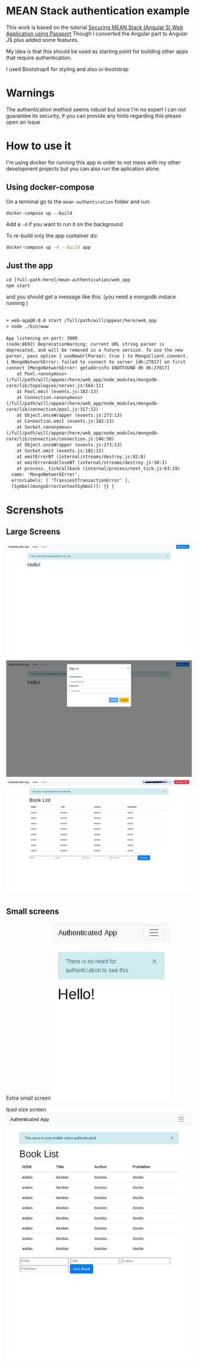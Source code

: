 # MEAN Stack authentication example

This work is based on the tutorial [Securing MEAN Stack (Angular 5) Web Application using Passport](https://www.djamware.com/post/5a878b3c80aca7059c142979/securing-mean-stack-angular-5-web-application-using-passport)
Though I converted the Angular part to Angular JS plus added some features.

My idea is that this should be used as starting point for building other apps that require authentication.

I used Bootstrap4 for styling and also ui-bootstrap 

# Warnings 

The authentication method seems robust but since I'm no expert I can not guarantee its security,
if you can provide any hints regarding this  please open an issue

# How to use it

I'm using docker for running this app in order to not mess with my other development projects but you can also run 
the aplication alone.

## Using docker-compose

On a terminal go to the `mean-authentication` folder and run:

```shell
docker-compose up --build
```

Add a `-d` if you want to run it on the background

To re-build only the app container do:

```bash
docker-compose up -d --build app
```

## Just the app

```shell
cd [full-path-here]/mean-authentication/web_app
npm start
```

and you should get a message like this. (you need a mongodb instace running )

```shell

> web-app@0.0.0 start /full/path/will/appear/here/web_app
> node ./bin/www                                                                                                                                                                                                                             
                                                                                                                                                                                                                                             
App listening on port: 3000                                                                                                                                                                                                                  
(node:8692) DeprecationWarning: current URL string parser is deprecated, and will be removed in a future version. To use the new parser, pass option { useNewUrlParser: true } to MongoClient.connect.                                       
{ MongoNetworkError: failed to connect to server [db:27017] on first connect [MongoNetworkError: getaddrinfo ENOTFOUND db db:27017]                                                                                                          
    at Pool.<anonymous> (/full/path/will/appear/here/web_app/node_modules/mongodb-core/lib/topologies/server.js:564:11)                                                                                                 
    at Pool.emit (events.js:182:13)                                                                                                                                                                                                          
    at Connection.<anonymous> (/full/path/will/appear/here/web_app/node_modules/mongodb-core/lib/connection/pool.js:317:12)                                                                                             
    at Object.onceWrapper (events.js:273:13)                                                                                                                                                                                                 
    at Connection.emit (events.js:182:13)                                                                                                                                                                                                    
    at Socket.<anonymous> (/full/path/will/appear/here/web_app/node_modules/mongodb-core/lib/connection/connection.js:246:50)                                                                                           
    at Object.onceWrapper (events.js:273:13)                                                                                                                                                                                                 
    at Socket.emit (events.js:182:13)                                                                                                                                                                                                        
    at emitErrorNT (internal/streams/destroy.js:82:8)                                                                                                                                                                                        
    at emitErrorAndCloseNT (internal/streams/destroy.js:50:3)                                                                                                                                                                                
    at process._tickCallback (internal/process/next_tick.js:63:19)                                                                                                                                                                           
  name: 'MongoNetworkError',                                                                                                                                                                                                                 
  errorLabels: [ 'TransientTransactionError' ],                                                                                                                                                                                              
  [Symbol(mongoErrorContextSymbol)]: {} }                             
```


# Screnshots
## Large Screens
![Index on large screen](screenshots/index-large.png)
![Sing In modal](screenshots/singin.png)
![Books view on large screens](screenshots/books-lg.png)
## Small screens
Extra small screen
![Index on extra small screen](screenshots/index-sm.png)

Ipad size screen
![Books view on ipad size](screenshots/books-ipad.png)
